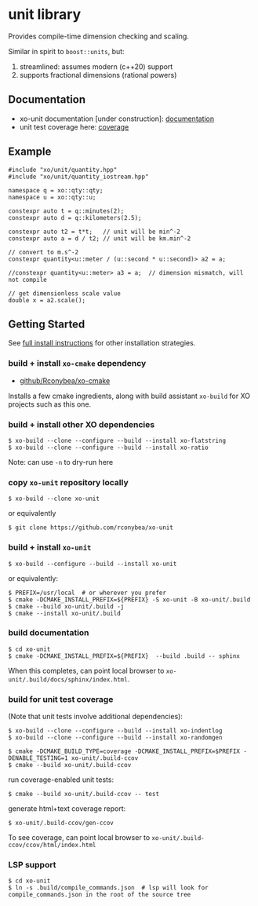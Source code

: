 # unit library

Provides compile-time dimension checking and scaling.

Similar in spirit to `boost::units`,  but:
1. streamlined: assumes modern (c++20) support
2. supports fractional dimensions (rational powers)

## Documentation

- xo-unit documentation [under construction]: [documentation](https://rconybea.github.io/web/xo-unit/html/index.html)
- unit test coverage here: [coverage](https://rconybea.github.io/web/xo-unit/ccov/html/index.html)

## Example

```
#include "xo/unit/quantity.hpp"
#include "xo/unit/quantity_iostream.hpp"

namespace q = xo::qty::qty;
namespace u = xo::qty::u;

constexpr auto t = q::minutes(2);
constexpr auto d = q::kilometers(2.5);

constexpr auto t2 = t*t;   // unit will be min^-2
constexpr auto a = d / t2; // unit will be km.min^-2

// convert to m.s^-2
constexpr quantity<u::meter / (u::second * u::second)> a2 = a;

//constexpr quantity<u::meter> a3 = a;  // dimension mismatch, will not compile

// get dimensionless scale value
double x = a2.scale();
```

## Getting Started

See [full install instructions](https://rconybea.github.io/web/xo-unit/html/install.html) for other installation strategies.

### build + install `xo-cmake` dependency

- [github/Rconybea/xo-cmake](https://github.com/Rconybea/xo-cmake)

Installs a few cmake ingredients,  along with build assistant `xo-build` for XO projects such as this one.

### build + install other XO dependencies
```
$ xo-build --clone --configure --build --install xo-flatstring
$ xo-build --clone --configure --build --install xo-ratio
```

Note: can use `-n` to dry-run here

### copy  `xo-unit` repository locally
```
$ xo-build --clone xo-unit
```

or equivalently
```
$ git clone https://github.com/rconybea/xo-unit
```

### build + install `xo-unit`
```
$ xo-build --configure --build --install xo-unit
```

or equivalently:
```
$ PREFIX=/usr/local  # or wherever you prefer
$ cmake -DCMAKE_INSTALL_PREFIX=${PREFIX} -S xo-unit -B xo-unit/.build
$ cmake --build xo-unit/.build -j
$ cmake --install xo-unit/.build
```

### build documentation
```
$ cd xo-unit
$ cmake -DCMAKE_INSTALL_PREFIX=${PREFIX}  --build .build -- sphinx
```
When this completes,  can point local browser to `xo-unit/.build/docs/sphinx/index.html`.

### build for unit test coverage

(Note that unit tests involve additional dependencies):
```
$ xo-build --clone --configure --build --install xo-indentlog
$ xo-build --clone --configure --build --install xo-randomgen
```

```
$ cmake -DCMAKE_BUILD_TYPE=coverage -DCMAKE_INSTALL_PREFIX=$PREFIX -DENABLE_TESTING=1 xo-unit/.build-ccov
$ cmake --build xo-unit/.build-ccov
```

run coverage-enabled unit tests:
```
$ cmake --build xo-unit/.build-ccov -- test
```

generate html+text coverage report:
```
$ xo-unit/.build-ccov/gen-ccov
```
To see coverage,  can point local browser to `xo-unit/.build-ccov/ccov/html/index.html`

### LSP support
```
$ cd xo-unit
$ ln -s .build/compile_commands.json  # lsp will look for compile_commands.json in the root of the source tree
```
